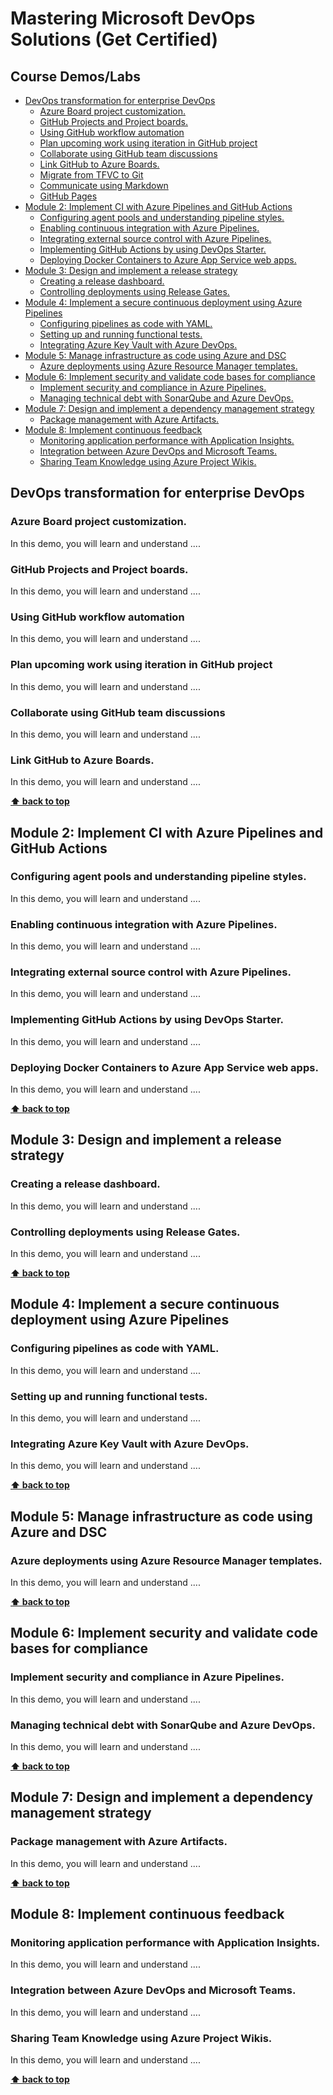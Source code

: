 # Mastering Microsoft DevOps Solutions (Get Certified)

## Course Demos/Labs
  - [DevOps transformation for enterprise DevOps](#devops-transformation-for-enterprise-devops)
    - [Azure Board project customization.](#azure-board-project-customization)
    - [GitHub Projects and Project boards.](#github-projects-and-project-boards)
    - [Using GitHub workflow automation](#using-github-workflow-automation)
    - [Plan upcoming work using iteration in GitHub project](#plan-upcoming-work-using-iteration-in-github-project)
    - [Collaborate using GitHub team discussions](#collaborate-using-github-team-discussions)
    - [Link GitHub to Azure Boards.](#link-github-to-azure-boards)
    - [Migrate from TFVC to Git](#migrate-from-tfvc-to-git)
    - [Communicate using Markdown](#communicate-using-markdown)
    - [GitHub Pages](#github-pages)
  - [Module 2: Implement CI with Azure Pipelines and GitHub Actions](#module-2-implement-ci-with-azure-pipelines-and-github-actions)
    - [Configuring agent pools and understanding pipeline styles.](#configuring-agent-pools-and-understanding-pipeline-styles)
    - [Enabling continuous integration with Azure Pipelines.](#enabling-continuous-integration-with-azure-pipelines)
    - [Integrating external source control with Azure Pipelines.](#integrating-external-source-control-with-azure-pipelines)
    - [Implementing GitHub Actions by using DevOps Starter.](#implementing-github-actions-by-using-devops-starter)
    - [Deploying Docker Containers to Azure App Service web apps.](#deploying-docker-containers-to-azure-app-service-web-apps)
  - [Module 3: Design and implement a release strategy](#module-3-design-and-implement-a-release-strategy)
    - [Creating a release dashboard.](#creating-a-release-dashboard)
    - [Controlling deployments using Release Gates.](#controlling-deployments-using-release-gates)
  - [Module 4: Implement a secure continuous deployment using Azure Pipelines](#module-4-implement-a-secure-continuous-deployment-using-azure-pipelines)
    - [Configuring pipelines as code with YAML.](#configuring-pipelines-as-code-with-yaml)
    - [Setting up and running functional tests.](#setting-up-and-running-functional-tests)
    - [Integrating Azure Key Vault with Azure DevOps.](#integrating-azure-key-vault-with-azure-devops)
  - [Module 5: Manage infrastructure as code using Azure and DSC](#module-5-manage-infrastructure-as-code-using-azure-and-dsc)
    - [Azure deployments using Azure Resource Manager templates.](#azure-deployments-using-azure-resource-manager-templates)
  - [Module 6: Implement security and validate code bases for compliance](#module-6-implement-security-and-validate-code-bases-for-compliance)
    - [Implement security and compliance in Azure Pipelines.](#implement-security-and-compliance-in-azure-pipelines)
    - [Managing technical debt with SonarQube and Azure DevOps.](#managing-technical-debt-with-sonarqube-and-azure-devops)
  - [Module 7: Design and implement a dependency management strategy](#module-7-design-and-implement-a-dependency-management-strategy)
    - [Package management with Azure Artifacts.](#package-management-with-azure-artifacts)
  - [Module 8: Implement continuous feedback](#module-8-implement-continuous-feedback)
    - [Monitoring application performance with Application Insights.](#monitoring-application-performance-with-application-insights)
    - [Integration between Azure DevOps and Microsoft Teams.](#integration-between-azure-devops-and-microsoft-teams)
    - [Sharing Team Knowledge using Azure Project Wikis.](#sharing-team-knowledge-using-azure-project-wikis)


## DevOps transformation for enterprise DevOps

### Azure Board project customization. 
 
In this demo, you will learn and understand ....

### GitHub Projects and Project boards. 

In this demo, you will learn and understand ....

### Using GitHub workflow automation

In this demo, you will learn and understand ....

### Plan upcoming work using iteration in GitHub project
 
In this demo, you will learn and understand ....

### Collaborate using GitHub team discussions

In this demo, you will learn and understand ....

### Link GitHub to Azure Boards. 
 
In this demo, you will learn and understand ....

**[⬆ back to top](#mastering-microsoft-devops-solutions-get-certified)**


## Module 2: Implement CI with Azure Pipelines and GitHub Actions

### Configuring agent pools and understanding pipeline styles. 
 
In this demo, you will learn and understand ....

### Enabling continuous integration with Azure Pipelines. 
 
In this demo, you will learn and understand ....

### Integrating external source control with Azure Pipelines. 
 
In this demo, you will learn and understand ....

### Implementing GitHub Actions by using DevOps Starter. 
 
In this demo, you will learn and understand ....

### Deploying Docker Containers to Azure App Service web apps. 
 
In this demo, you will learn and understand ....

**[⬆ back to top](#mastering-microsoft-devops-solutions-get-certified)**


## Module 3: Design and implement a release strategy

### Creating a release dashboard. 
 
In this demo, you will learn and understand ....

### Controlling deployments using Release Gates. 

In this demo, you will learn and understand ....

**[⬆ back to top](#mastering-microsoft-devops-solutions-get-certified)**


## Module 4: Implement a secure continuous deployment using Azure Pipelines

### Configuring pipelines as code with YAML. 
 
In this demo, you will learn and understand ....

### Setting up and running functional tests. 

In this demo, you will learn and understand ....
 
### Integrating Azure Key Vault with Azure DevOps. 

In this demo, you will learn and understand ....

**[⬆ back to top](#mastering-microsoft-devops-solutions-get-certified)**


## Module 5: Manage infrastructure as code using Azure and DSC

### Azure deployments using Azure Resource Manager templates. 
 
In this demo, you will learn and understand ....

**[⬆ back to top](#mastering-microsoft-devops-solutions-get-certified)**


## Module 6: Implement security and validate code bases for compliance

### Implement security and compliance in Azure Pipelines. 
 
In this demo, you will learn and understand ....

### Managing technical debt with SonarQube and Azure DevOps. 
 
In this demo, you will learn and understand ....

**[⬆ back to top](#mastering-microsoft-devops-solutions-get-certified)**


## Module 7: Design and implement a dependency management strategy

### Package management with Azure Artifacts. 
 
In this demo, you will learn and understand ....

**[⬆ back to top](#mastering-microsoft-devops-solutions-get-certified)**


## Module 8: Implement continuous feedback

### Monitoring application performance with Application Insights. 
 
In this demo, you will learn and understand ....

### Integration between Azure DevOps and Microsoft Teams. 
 
In this demo, you will learn and understand ....

### Sharing Team Knowledge using Azure Project Wikis. 
 
In this demo, you will learn and understand ....

**[⬆ back to top](#mastering-microsoft-devops-solutions-get-certified)**